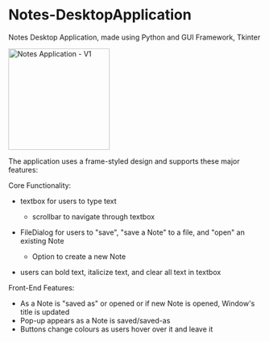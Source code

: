 # Notes-DesktopApplication
Notes Desktop Application, made using Python and GUI Framework, Tkinter

<img width="201" alt="Notes Application - V1" src="https://user-images.githubusercontent.com/62441768/179432526-ca35cef1-7804-48a2-949c-e1397597f1a8.png">


The application uses a frame-styled design and supports these major features: 

Core Functionality: 
- textbox for users to type text
  - scrollbar to navigate through textbox

- FileDialog for users to "save", "save a Note" to a file, and "open" an existing Note
  - Option to create a new Note

- users can bold text, italicize text, and clear all text in textbox


Front-End Features: 
- As a Note is "saved as" or opened or if new Note is opened, Window's title is updated
- Pop-up appears as a Note is saved/saved-as
- Buttons change colours as users hover over it and leave it

